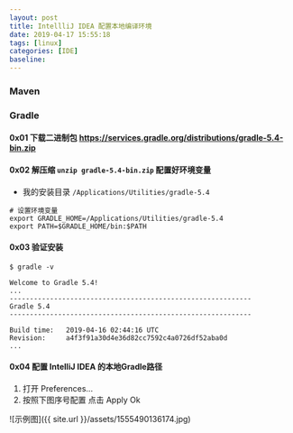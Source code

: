 ```yaml
---
layout: post
title: IntellliJ IDEA 配置本地编译环境
date: 2019-04-17 15:55:18
tags: [linux]
categories: [IDE]
baseline:
---
```


### Maven

### Gradle
#### 0x01 下载二进制包 https://services.gradle.org/distributions/gradle-5.4-bin.zip
#### 0x02 解压缩 `unzip gradle-5.4-bin.zip` 配置好环境变量
- 我的安装目录 `/Applications/Utilities/gradle-5.4`
```
# 设置环境变量
export GRADLE_HOME=/Applications/Utilities/gradle-5.4
export PATH=$GRADLE_HOME/bin:$PATH
```
#### 0x03 验证安装
```
$ gradle -v

Welcome to Gradle 5.4!
...
------------------------------------------------------------
Gradle 5.4
------------------------------------------------------------

Build time:   2019-04-16 02:44:16 UTC
Revision:     a4f3f91a30d4e36d82cc7592c4a0726df52aba0d
...
```

#### 0x04 配置 IntelliJ IDEA 的本地Gradle路径
1. 打开 Preferences...
2. 按照下图序号配置 点击 Apply Ok

![示例图]({{ site.url }}/assets/1555490136174.jpg)
